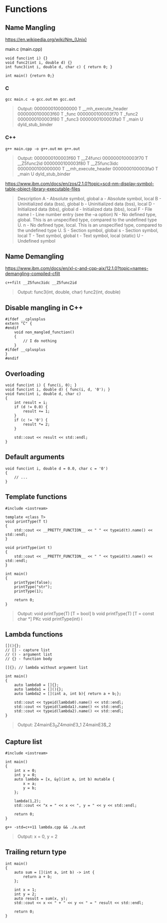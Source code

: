 # Functions

## Name Mangling
https://en.wikipedia.org/wiki/Nm_(Unix)

main.c (main.cpp)
```
void func(int i) {}
void func2(int i, double d) {}
int func3(int i, double d, char c) { return 0; }

int main() {return 0;}
```

### C
`gcc main.c -o gcc.out`
`mn gcc.out`

> Output:
0000000100000000 T __mh_execute_header
0000000100003f60 T _func
0000000100003f70 T _func2
0000000100003f80 T _func3
0000000100003fa0 T _main
                 U dyld_stub_binder


### C++
`g++ main.cpp -o g++.out`
`mn g++.out`

> Output:
0000000100003f60 T __Z4funci
0000000100003f70 T __Z5func2id
0000000100003f80 T __Z5func3idc
0000000100000000 T __mh_execute_header
0000000100003fa0 T _main
                 U dyld_stub_binder

https://www.ibm.com/docs/en/zos/2.1.0?topic=scd-nm-display-symbol-table-object-library-executable-files
> Description
A - Absolute symbol, global
a - Absolute symbol, local
B - Uninitialized data (bss), global
b - Uninitialized data (bss), local
D - Initialized data (bbs), global
d - Initialized data (bbs), local
F - File name
l - Line number entry (see the –a option)
N - No defined type, global. This is an unspecified type, compared to the undefined type U.
n - No defined type, local. This is an unspecified type, compared to the undefined type U.
S - Section symbol, global
s - Section symbol, local
T - Text symbol, global
t - Text symbol, local (static)
U - Undefined symbol
>>>

## Name Demangling 
https://www.ibm.com/docs/en/xl-c-and-cpp-aix/12.1.0?topic=names-demangling-compiled-cfilt

`c++filt __Z5func3idc __Z5func2id`

> Output: 
func3(int, double, char)
func2(int, double)

## Disable mangling in C++

```
#ifdef __cplusplus
extern "C" {
#endif
    void non_mangled_function()
    {
    	// I do nothing
    }
#ifdef __cplusplus
}
#endif
```

## Overloading
```
void func(int i) { func(i, 0); }
void func(int i, double d) { func(i, d, '0'); }
void func(int i, double d, char c) 
{ 
    int result = i;
    if (d != 0.0) {
        result += 1;
    }
    if (c != '0') {
        result *= 2;
    }
    
    std::cout << result << std::endl;
}
```

## Default arguments
```
void func(int i, double d = 0.0, char c = '0') 
{
    // ...
}
```

## Template functions
```
#include <iostream>

template <class T>
void printType(T t) 
{
    std::cout << __PRETTY_FUNCTION__ << " " << typeid(t).name() << std::endl;
}

void printType(int t)
{
    std::cout << __PRETTY_FUNCTION__ << " " << typeid(t).name() << std::endl;
}

int main()
{
	printType(false);
	printType("str");
	printType(1);
	
	return 0;
}
```

> Output: 
void printType(T) [T = bool] b
void printType(T) [T = const char *] PKc
void printType(int) i

## Lambda functions
```
[](){};
// [] - capture list
// () - argument list
// {} - function body

[]{}; // lambda without argument list
```

```
int main() 
{
    auto lambda0 = []{};
    auto lambda1 = [](){};
    auto lambda2 = [](int a, int b){ return a + b;};
    
    std::cout << typeid(lambda0).name() << std::endl;
    std::cout << typeid(lambda1).name() << std::endl;
    std::cout << typeid(lambda2).name() << std::endl;
}
```

> Output:
Z4mainE3$_0
Z4mainE3$_1
Z4mainE3$_2


## Capture list
```
#include <iostream>

int main()
{
	int x = 0;
	int y = 0;
	auto lambda = [x, &y](int a, int b) mutable {
		x = a;
		y = b;	
	};

	lambda(1,2);
	std::cout << "x = " << x << ", y = " << y << std::endl;
	
	return 0;
}
```

`g++ -std=c++11 lambda.cpp && ./a.out`
> Output: 
x = 0, y = 2

## Trailing return type
```
int main()
{
	auto sum = [](int a, int b) -> int {
		return a + b;	
	};

	int x = 1;
	int y = 2;
	auto result = sum(x, y);
	std::cout << x << " + " << y << " = " result << std::endl;
	
	return 0;
}
```
